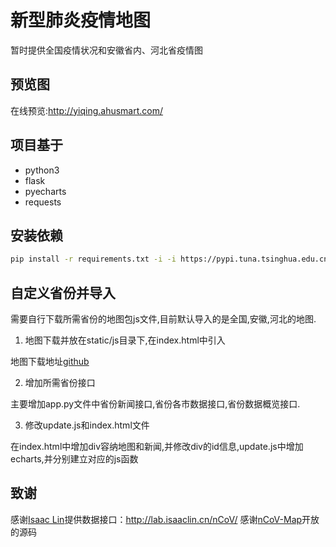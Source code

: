 # 新型肺炎疫情地图

暂时提供全国疫情状况和安徽省内、河北省疫情图

## 预览图
在线预览:http://yiqing.ahusmart.com/

## 项目基于
* python3
* flask
* pyecharts
* requests

## 安装依赖

```bash
pip install -r requirements.txt -i -i https://pypi.tuna.tsinghua.edu.cn/simple
```

## 自定义省份并导入

需要自行下载所需省份的地图包js文件,目前默认导入的是全国,安徽,河北的地图.

1. 地图下载并放在static/js目录下,在index.html中引入

地图下载地址[github](https://github.com/apache/incubator-echarts/tree/master/map/js/province)

2. 增加所需省份接口

主要增加app.py文件中省份新闻接口,省份各市数据接口,省份数据概览接口.

3. 修改update.js和index.html文件

在index.html中增加div容纳地图和新闻,并修改div的id信息,update.js中增加echarts,并分别建立对应的js函数


## 致谢
感谢[Isaac Lin](https://github.com/BlankerL)提供数据接口：<http://lab.isaaclin.cn/nCoV/>
感谢[nCoV-Map](https://github.com/sangyx/nCoV-Map)开放的源码
